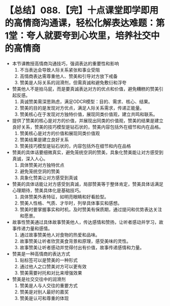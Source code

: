 # 【总结】088.【完】十点课堂即学即用的高情商沟通课，轻松化解表达难题：第1堂：夸人就要夸到心坎里，培养社交中的高情商

-   本节课教授高情商沟通技巧，强调表达的重要性和影响
    1.  不当表达会导致人际关系紧张和事业受阻
    2.  高情商表达需尊重他人、赞美和引导对方放下戒备
    3.  赞美是人际关系的润滑剂，但需真诚和避免敷衍和浮夸
-   赞美他人不是拍马屁，而是要真诚表达对方的优点和价值，避免糟糕的赞美引起反感。
    1.  真诚赞美需深思熟虑，满足ODCR模型：目的、需求、核心、结果。
    2.  赞美的目的是发现对方优点，满足人际关系需求，传递正能量。
    3.  赞美核心在于发现对方独特价值，展现同类价值观，建立共鸣和联系。
-   提供了赞美的核心是对方的价值，并展现出同类的价值观，赞美的结果是建立良好关系，赞美的技巧模型是钻石状的，赞美内容包括外在细节和内在品格。
    1.  赞美核心是对方的价值和展现同类价值观
    2.  赞美结果是建立良好关系
    3.  赞美技巧模型是钻石状的，内容包括外在细节和内在品格
-   赞美的具体话要细微真实，避免笼统空洞的赞美，具象化赞美能让对方感受到真诚，深入人心。
    1.  具体赞美对方独特优点
    2.  避免笼统空洞的赞美
    3.  具象化赞美让对方感受到真诚
-   赞美的具体话能让对方感受到真诚，局部赞美等于整体肯定，赞美具体话满足心理期待，赞美具体化是基础技巧。
    1.  具体赞美外表特征，如明亮眼睛和好看脸型。
    2.  赞美人性格、气质、才华时，列举具体事实和感想。
    3.  赞美时要掌握事实和时机，及时赞美有保质期，通过提问和优势表达关注和愿景。
-   故事性赞美通过具体故事赞美他人，传达感情和赞扬，让听者感动并学习，故事传递力量和感情。
    1.  通过故事赞美他人对食物的热爱和品味。
    2.  故事赞美让听者欣赏美食背景和原理，感受美味的灵性。
    3.  故事赞美让听者感动并觉得付出有价值，故事传递感情和力量。
-   赞美是一种高情商的表达方式
    1.  贴标签可以是赞美的一种形式
    2.  通过他人之口赞美对方可以更有效
    3.  赞美需要衬托和对比来增强效果
-   赞美是社交交往中的润滑剂
    1.  赞美是人与人交往的重要方式
    2.  赞美是对别人最好的嘉奖
    3.  赞美是认可和尊重的体现
